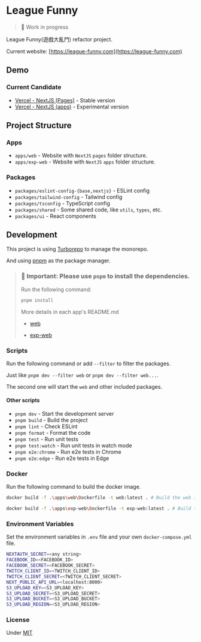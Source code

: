 # League Funny

> 👷 Work in progress

League Funny(遊戲大亂鬥) refactor project.

Current website: [https://league-funny.com](https://league-funny.com)

## Demo

### Current Candidate

- [Vercel - NextJS (Pages)](https://league-funny.vercel.app) - Stable version
- [Vercel - NextJS (apps)](https://league-funny-exp-web.vercel.app/) - Experimental version

## Project Structure

### Apps

- `apps/web` - Website with `NextJS` `pages` folder structure.
- `apps/exp-web` - Website with `NextJS` `apps` folder structure.

### Packages

- `packages/eslint-config-{base,nextjs}` - ESLint config
- `packages/tailwind-config` - Tailwind config
- `packages/tsconfig` - TypeScript config
- `packages/shared` - Some shared code, like `utils`, `types`, etc.
- `packages/ui` - React components

## Development

This project is using [Turborepo](https://turborepo.org/) to manage the monorepo.

And using [pnpm](https://pnpm.io/) as the package manager.

> ### 📌 **Important: Please use `pnpm` to install the dependencies.**
>
> Run the following command:
>
> ```bash
> pnpm install
> ```
> More details in each app's README.md
>
> - [web](apps/web/README.md)
>
> - [exp-web](apps/exp-web/README.md)

### Scripts

Run the following command or add `--filter` to filter the packages.

Just like `pnpm dev --filter web` or `pnpm dev --filter web...`.

The second one will start the `web` and other included packages.

#### Other scripts

- `pnpm dev` - Start the development server
- `pnpm build` - Build the project
- `pnpm lint` - Check ESLint
- `pnpm format` - Format the code
- `pnpm test` - Run unit tests
- `pnpm test:watch` - Run unit tests in watch mode
- `pnpm e2e:chrome` - Run e2e tests in Chrome
- `pnpm e2e:edge` - Run e2e tests in Edge

### Docker

Run the following command to build the docker image.

```bash
docker build -f .\apps\web\Dockerfile -t web:latest . # Build the web image

docker build -f .\apps\exp-web\Dockerfile -t exp-web:latest . # Build the exp-web image
```

### Environment Variables

Set the environment variables in `.env` file and your own `docker-compose.yml` file.

```bash
NEXTAUTH_SECRET=<any string>
FACEBOOK_ID=<FACEBOOK_ID>
FACEBOOK_SECRET=<FACEBOOK_SECRET>
TWITCH_CLIENT_ID=<TWITCH_CLIENT_ID>
TWITCH_CLIENT_SECRET=<TWITCH_CLIENT_SECRET>
NEXT_PUBLIC_API_URL=<localhost:8000>
S3_UPLOAD_KEY=<S3_UPLOAD_KEY>
S3_UPLOAD_SECRET=<S3_UPLOAD_SECRET>
S3_UPLOAD_BUCKET=<S3_UPLOAD_BUCKET>
S3_UPLOAD_REGION=<S3_UPLOAD_REGION>
```

### License

Under [MIT](LICENSE)
